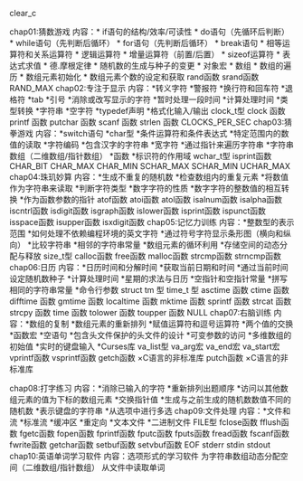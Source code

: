 clear_c

chap01:猜数游戏
	内容：* if语句的结构/效率/可读性
	      *	do语句（先循环后判断）
	      * while语句（先判断后循环）
	      * for语句（先判断后循环）
	      * break语句
	      * 相等运算符和关系运算符
	      * 逻辑运算符
	      * 增量运算符（前置/后置）
	      * sizeof运算符
	      * 表达式求值
              * 德.摩根定律
	      * 随机数的生成与种子的变更
	      * 对象宏
	      * 数组
	      * 数组的遍历
	      * 数组元素初始化
	      * 数组元素个数的设定和获取
              rand函数 srand函数 RAND_MAX
chap02:专注于显示
	内容：*转义字符
	      *警报符
	      *换行符和回车符
	      *退格符
	      *tab
	      *引号
	      *消除或改写显示的字符
              *暂时处理一段时间
	      *计算处理时间
	      *类型转换
	      *字符串
	      *空字符
	      *typedef声明
	      *格式化输入/输出
	      clock_t型
	      clock 函数
	      printf 函数
	      putchar 函数
	      scanf 函数
	      strlen 函数
	      CLOCKS_PER_SEC
chap03:猜拳游戏
	内容：*switch语句
	      *char型
	      *条件运算符和条件表达式
	      *特定范围内的数值的读取
	      *字符编码
	      *包含汉字的字符串
	      *宽字符
	      *通过指针来遍历字符串
	      *字符串数组（二维数组/指针数组）
	      *函数
	      *标识符的作用域
	      wchar_t型
	      isprint函数
	      CHAR_BIT
	      CHAR_MAX
	      CHAR_MIN
              SCHAR_MAX
              SCHAR_MIN
              UCHAR_MAX
chap04:珠玑妙算
	内容：*生成不重复的随机数
	      *检查数组内的重复元素
	      *将数值作为字符串来读取
	      *判断字符类型
	      *数字字符的性质
	      *数字字符的整数值的相互转换
	      *作为函数参数的指针
	      atof函数
	      atoi函数
	      atol函数
	      isalnum函数
	      isalpha函数
	      iscntrl函数
	      isdigit函数
	      isgraph函数
	      islower函数
	      isprint函数
	      ispunct函数
	      isspace函数
	      isupper函数
	      isxdigit函数
chap05:记忆力训练
	内容：*整数型的表示范围
		  *如何处理不依赖编程环境的英文字符
		  *通过符号字符显示条形图（横向和纵向）
		  *比较字符串
		  *相邻的字符串常量
		  *数组元素的循环利用
		  *存储空间的动态分配与释放
		  size_t型
		  calloc函数
		  free函数
		  malloc函数
		  strcmp函数
		  strncmp函数
chap06:日历
	内容：*日历时间和分解时间
		  *获取当前日期和时间
		  *通过当前时间设定随机数种子
		  *计算处理时间
		  *星期的求法与日历
		  *空指针和空指针常量
		  *拼写相同的字符串常量
		  *命令行参数
		  struct tm 型
		  time_t 型
		  asctime 函数
		  ctime 函数
		  difftime 函数
		  gmtime 函数
		  localtime 函数
		  mktime 函数
		  sprintf 函数
		  strcat 函数
		  strcpy 函数
		  time 函数
          tolower 函数
		  toupper 函数
		  NULL
chap07:右脑训练
	内容：*数组的复制
		  *数组元素的重新排列
		  *赋值运算符和逗号运算符
		  *两个值的交换
		  *函数宏
		  *空语句
		  *包含头文件保护的头文件的设计
		  *可变参数的访问
		  *多维数组的初始值
		  *实时的键盘输入
		  *Curses库
		  va_list型
		  va_arg宏
		  va_end宏
		  va_start宏
		  vprintf函数
		  vsprintf函数
          getch函数 ×C语言的非标准库
		  putch函数 ×C语言的非标准库 

chap08:打字练习
	内容：*消除已输入的字符
		  *重新排列出题顺序
		  *访问以其他数组元素的值为下标的数组元素
		  *交换指针值
		  *生成与之前生成的随机数数值不同的随机数
		  *表示键盘的字符串
		  *从选项中进行多选
chap09:文件处理
	内容：*文件和流
		  *标准流
		  *缓冲区
		  *重定向
		  *文本文件
		  *二进制文件
		  FILE型
		  fclose函数
		  fflush函数
		  fgetc函数
		  fopen函数
		  fprintf函数
		  fputc函数
		  fputs函数
		  fread函数
		  fscanf函数
		  fwrite函数
		  getchar函数
		  setbuf函数
		  setvbuf函数
		  EOF
		  stderr
		  stdin
		  stdout
chap10:英语单词学习软件
	内容：选项形式的学习软件
		  为字符串数组动态分配空间（二维数组/指针数组）
		  从文件中读取单词
